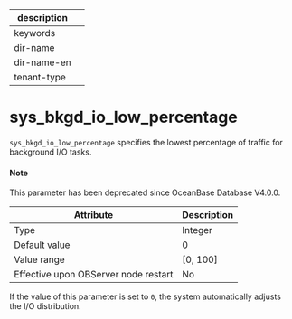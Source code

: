 | description ||
|---|---|
| keywords ||
| dir-name ||
| dir-name-en ||
| tenant-type ||

sys_bkgd_io_low_percentage
===============================================

`sys_bkgd_io_low_percentage` specifies the lowest percentage of traffic for background I/O tasks.

<main id="notice" type='explain'>
  <h4>Note</h4>
  <p>This parameter has been deprecated since OceanBase Database V4.0.0. </p>
</main>

| **Attribute** | **Description** |
|------------------|------------|
| Type | Integer |
| Default value | 0 |
| Value range | \[0, 100\] |
| Effective upon OBServer node restart | No |




If the value of this parameter is set to `0`, the system automatically adjusts the I/O distribution.
